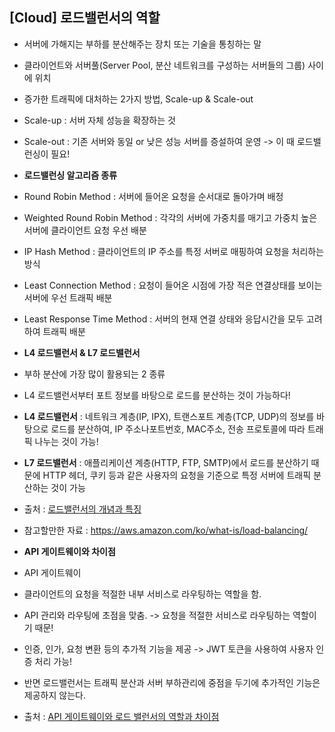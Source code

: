 ## [Cloud] 로드밸런서의 역할
- 서버에 가해지는 부하를 분산해주는 장치 또는 기술을 통칭하는 말
- 클라이언트와 서버풀(Server Pool, 분산 네트워크를 구성하는 서버들의 그룹) 사이에 위치

- 증가한 트래픽에 대처하는 2가지 방법, Scale-up & Scale-out
 - Scale-up : 서버 자체 성능을 확장하는 것
 - Scale-out : 기존 서버와 동일 or 낮은 성능 서버를 증설하여 운영 -> 이 때 로드밸런싱이 필요!

- **로드밸런싱 알고리즘 종류**
 - Round Robin Method : 서버에 들어온 요청을 순서대로 돌아가며 배정
 - Weighted Round Robin Method : 각각의 서버에 가중치를 매기고 가중치 높은 서버에 클라이언트 요청 우선 배분
 - IP Hash Method : 클라이언트의 IP 주소를 특정 서버로 매핑하여 요청을 처리하는 방식
 - Least Connection Method : 요청이 들어온 시점에 가장 적은 연결상태를 보이는 서버에 우선 트래픽 배분
 - Least Response Time Method : 서버의 현재 연결 상태와 응답시간을 모두 고려하여 트래픽 배분

- **L4 로드밸런서 & L7 로드밸런서**
 - 부하 분산에 가장 많이 활용되는 2 종류
 - L4 로드밸런서부터 포트 정보를 바탕으로 로드를 분산하는 것이 가능하다!
 - **L4 로드밸런서** : 네트워크 계층(IP, IPX), 트랜스포트 계층(TCP, UDP)의 정보를 바탕으로 로드를 분산하여, IP 주소나포트번호, MAC주소, 전송 프로토콜에 따라 트래픽 나누는 것이 가능!
 - **L7 로드밸런서** : 애플리케이션 계층(HTTP, FTP, SMTP)에서 로드를 분산하기 때문에 HTTP 헤더, 쿠키 등과 같은 사용자의 요청을 기준으로 특정 서버에 트래픽 분산하는 것이 가능

- 출처 : [로드밸런서의 개념과 특징](https://m.post.naver.com/viewer/postView.naver?volumeNo=27046347&memberNo=2521903)
- 참고할만한 자료 : <https://aws.amazon.com/ko/what-is/load-balancing/>

- **API 게이트웨이와 차이점**
 - API 게이트웨이
  - 클라이언트의 요청을 적절한 내부 서비스로 라우팅하는 역할을 함.
  - API 관리와 라우팅에 초점을 맞춤. -> 요청을 적절한 서비스로 라우팅하는 역할이기 때문!
  - 인증, 인가, 요청 변환 등의 추가적 기능을 제공 -> JWT 토큰을 사용하여 사용자 인증 처리 가능!
 - 반면 로드밸런서는 트래픽 분산과 서버 부하관리에 중점을 두기에 추가적인 기능은 제공하지 않는다.
- 출처 : [API 게이트웨이와 로드 밸런서의 역할과 차이점](https://f-lab.kr/insight/api-gateway-and-load-balancer?gad_source=1&gclid=Cj0KCQjwn9y1BhC2ARIsAG5IY-70ZZ6VQSOEow480pmrUc8QJaQJdGwtxnphHZu3AA4mfoq8JcZD7gIaAorrEALw_wcB)